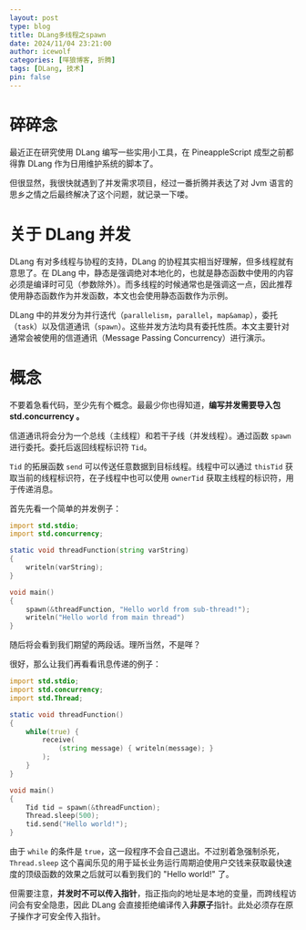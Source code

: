 ```yaml
---
layout: post
type: blog
title: DLang多线程之spawn
date: 2024/11/04 23:21:00
author: icewolf
categories: [咩狼博客, 折腾]
tags: [DLang, 技术]
pin: false
---
```


# 碎碎念
最近正在研究使用 DLang 编写一些实用小工具，在 PineappleScript 成型之前都得靠 DLang 作为日用维护系统的脚本了。

但很显然，我很快就遇到了并发需求项目，经过一番折腾并表达了对 Jvm 语言的思乡之情之后最终解决了这个问题，就记录一下喽。

# 关于 DLang 并发
DLang 有对多线程与协程的支持，DLang 的协程其实相当好理解，但多线程就有意思了。在 DLang 中，静态是强调绝对本地化的，也就是静态函数中使用的内容必须是编译时可见（参数除外）。而多线程的时候通常也是强调这一点，因此推荐使用静态函数作为并发函数，本文也会使用静态函数作为示例。

DLang 中的并发分为并行迭代（`parallelism`，`parallel`，`map&amap`），委托（`task`）以及信道通讯（`spawn`）。这些并发方法均具有委托性质。本文主要针对通常会被使用的信道通讯（Message Passing Concurrency）进行演示。

# 概念
不要着急看代码，至少先有个概念。最最少你也得知道，**编写并发需要导入包 std.concurrency 。**

信道通讯将会分为一个总线（主线程）和若干子线（并发线程）。通过函数 `spawn` 进行委托。委托后返回线程标识符 `Tid`。

`Tid` 的拓展函数 `send` 可以传送任意数据到目标线程。线程中可以通过 `thisTid` 获取当前的线程标识符，在子线程中也可以使用 `ownerTid` 获取主线程的标识符，用于传递消息。

首先先看一个简单的并发例子：

```d
import std.stdio;
import std.concurrency;

static void threadFunction(string varString)
{
    writeln(varString);
}

void main()
{
    spawn(&threadFunction, "Hello world from sub-thread!");
    writeln("Hello world from main thread")
}
```

随后将会看到我们期望的两段话。理所当然，不是咩？

很好，那么让我们再看看讯息传递的例子：

```d
import std.stdio;
import std.concurrency;
import std.Thread;

static void threadFunction()
{
    while(true) {
        receive(
            (string message) { writeln(message); }
        );
    }
}

void main()
{
    Tid tid = spawn(&threadFunction);
    Thread.sleep(500);
    tid.send("Hello world!");
}
```

由于 `while` 的条件是 `true`，这一段程序不会自己退出。不过别着急强制杀死，`Thread.sleep` 这个喜闻乐见的用于延长业务运行周期迫使用户交钱来获取最快速度的顶级函数的效果之后就可以看到我们的 "Hello world!" 了。

但需要注意，**并发时不可以传入指针**，指正指向的地址是本地的变量，而跨线程访问会有安全隐患，因此 DLang 会直接拒绝编译传入**非原子**指针。此处必须存在原子操作才可安全传入指针。
